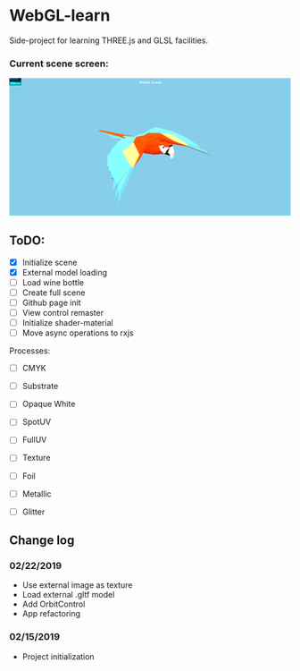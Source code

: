 # WebGL-learn

Side-project for learning THREE.js and GLSL facilities.

### Current scene screen:

![2019-02-22 screen](screenshots/2019-02-22_1504.png)

## ToDO:

- [x] Initialize scene
- [x] External model loading
- [ ] Load wine bottle
- [ ] Create full scene
- [ ] Github page init
- [ ] View control remaster
- [ ] Initialize shader-material
- [ ] Move async operations to rxjs

Processes:

  - [ ] CMYK
  - [ ] Substrate
  - [ ] Opaque White
  - [ ] SpotUV
  - [ ] FullUV
  - [ ] Texture
  - [ ] Foil
  - [ ] Metallic
  - [ ] Glitter


## Change log

### 02/22/2019

- Use external image as texture
- Load external .gltf model
- Add OrbitControl
- App refactoring

### 02/15/2019

- Project initialization
